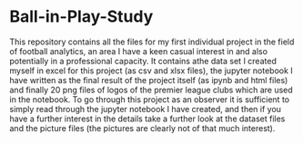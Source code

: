 # Ball-in-Play-Study

This repository contains all the files for my first individual project in the field of football analytics, an area I have a keen casual interest in and also potentially in a professional capacity. It contains athe data set I created myself in excel for this project (as csv and xlsx files), the jupyter notebook I have written as the final result of the project itself (as ipynb and html files) and finally 20 png files of logos of the premier league clubs which are used in the notebook. To go through this project as an observer it is sufficient to simply read through the jupyter notebook I have created, and then if you have a further interest in the details take a further look at the dataset files and the picture files (the pictures are clearly not of that much interest).
